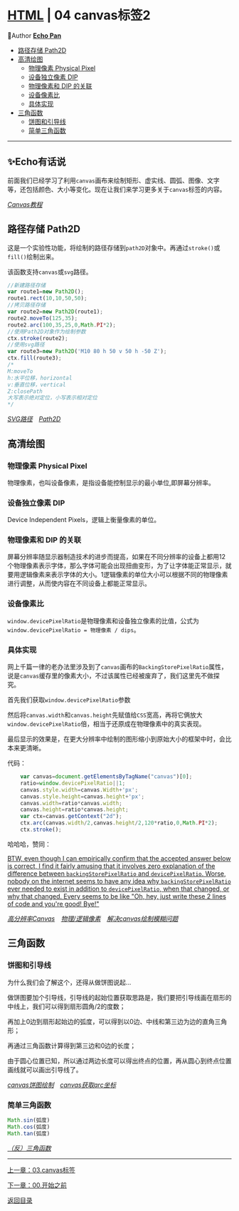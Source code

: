 # [HTML](./index.md) | 04 canvas标签2<!-- omit in toc -->

🌸Author [**Echo Pan**](https://github.com/echopan)

- [路径存储 Path2D](#路径存储-path2d)
- [高清绘图](#高清绘图)
  - [物理像素 Physical Pixel](#物理像素-physical-pixel)
  - [设备独立像素 DIP](#设备独立像素-dip)
  - [物理像素和 DIP 的关联](#物理像素和-dip-的关联)
  - [设备像素比](#设备像素比)
  - [具体实现](#具体实现)
- [三角函数](#三角函数)
  - [饼图和引导线](#饼图和引导线)
  - [简单三角函数](#简单三角函数)

***

## ✨Echo有话说<!-- omit in toc -->

前面我们已经学习了利用`canvas`画布来绘制矩形、虚实线、圆弧、图像、文字等，还包括颜色、大小等变化。现在让我们来学习更多关于`canvas`标签的内容。

[_Canvas教程_](https://developer.mozilla.org/zh-CN/docs/Web/API/Canvas_API/Tutorial)

## 路径存储 Path2D

这是一个实验性功能，将绘制的路径存储到`path2D`对象中。再通过`stroke()`或`fill()`绘制出来。

该函数支持`canvas`或`svg`路径。

```js
//新建路径存储
var route1=new Path2D();
route1.rect(10,10,50,50);
//拷贝路径存储
var route2=new Path2D(route1);
route2.moveTo(125,35);
route2.arc(100,35,25,0,Math.PI*2);
//使用Path2D对象作为绘制参数
ctx.stroke(route2);
//使用svg路径
var route3=new Path2D('M10 80 h 50 v 50 h -50 Z');
ctx.fill(route3);
/*
M:moveTo
h:水平位移，horizontal
v:垂直位移，vertical
Z:closePath
大写表示绝对定位，小写表示相对定位
*/
```

[_SVG路径_](https://www.w3school.com.cn/svg/svg_path.asp)&emsp;[_Path2D_](https://developer.mozilla.org/zh-CN/docs/Web/API/Path2D/Path2D)

## 高清绘图

### 物理像素 Physical Pixel

物理像素，也叫设备像素，是指设备能控制显示的最小单位,即屏幕分辨率。

### 设备独立像素 DIP

Device Independent Pixels，逻辑上衡量像素的单位。

### 物理像素和 DIP 的关联

屏幕分辨率随显示器制造技术的进步而提高，如果在不同分辨率的设备上都用12个物理像素表示字体，那么字体可能会出现扭曲变形，为了让字体能正常显示，就要用逻辑像素来表示字体的大小。1逻辑像素的单位大小可以根据不同的物理像素进行调整，从而使内容在不同设备上都能正常显示。

### 设备像素比

`window.devicePixelRatio`是物理像素和设备独立像素的比值，公式为`window.devicePixelRatio = 物理像素 / dips`。

### 具体实现

网上千篇一律的老办法里涉及到了`canvas`画布的`BackingStorePixelRatio`属性，说是`canvas`缓存里的像素大小，不过该属性已经被废弃了，我们这里先不做探究。

首先我们获取`window.devicePixelRatio`参数

然后将`canvas.width`和`canvas.height`先赋值给`CSS`宽高，再将它俩放大`window.devicePixelRatio`倍，相当于还原成在物理像素中的真实表现。

最后显示的效果是，在更大分辨率中绘制的图形缩小到原始大小的框架中时，会比本来更清晰。

代码：

```js
    var canvas=document.getElementsByTagName("canvas")[0];
    ratio=window.devicePixelRatio||1;
    canvas.style.width=canvas.Width+'px';
    canvas.style.height=canvas.height+'px';
    canvas.width=ratio*canvas.width;
    canvas.height=ratio*canvas.height;
    var ctx=canvas.getContext("2d");
    ctx.arc(canvas.width/2,canvas.height/2,120*ratio,0,Math.PI*2);
    ctx.stroke();
```

哈哈哈，赞同：

[BTW, even though I can empirically confirm that the accepted answer below is correct, I find it fairly amusing that it involves zero explanation of the difference between `backingStorePixelRatio` and `devicePixelRatio`. Worse, nobody on the internet seems to have any idea why `backingStorePixelRatio` ever needed to exist in addition to `devicePixelRatio`, when that changed, or why that changed. Every seems to be like "Oh, hey, just write these 2 lines of code and you're good! Bye!"](https://stackoverflow.com/questions/24332639/why-context2d-backingstorepixelratio-deprecated)

[_高分辨率Canvas_](https://www.jianshu.com/p/2cd5143cf9aa)&emsp;[_物理/逻辑像素_](https://www.jianshu.com/p/6b1f94bfa263)&emsp;[_解决canvas绘制模糊问题_](https://blog.csdn.net/suwu150/article/details/97759162)

## 三角函数

### 饼图和引导线

为什么我们会了解这个，还得从做饼图说起...

做饼图要加个引导线，引导线的起始位置获取思路是，我们要把引导线画在扇形的中线上，我们可以得到扇形圆角/2的度数；

再加上0边到扇形起始边的弧度，可以得到以0边、中线和第三边为边的直角三角形；

再通过三角函数计算得到第三边和0边的长度；

由于圆心位置已知，所以通过两边长度可以得出终点的位置，再从圆心到终点位置画线就可以画出引导线了。

[_canvas饼图绘制_](https://blog.csdn.net/qq_38944959/article/details/88321304)&emsp;[_canvas获取arc坐标_](https://www.5axxw.com/questions/content/2a7jb6)

### 简单三角函数

```js
Math.sin(弧度)
Math.cos(弧度)
Math.tan(弧度)
```

[_（反）三角函数_](https://zhuanlan.zhihu.com/p/103033370)

***
[上一章：03.canvas标签](./03.canvas标签.md)  

[下一章：00.开始之前](./00.开始之前.md)  

[返回目录](./index.md)
